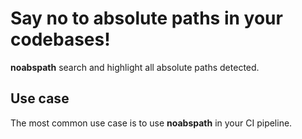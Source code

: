 # Say no to absolute paths in your codebases!

**noabspath** search and highlight all absolute paths detected.



## Use case

The most common use case is to use **noabspath** in your CI pipeline.

